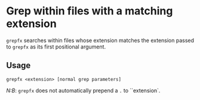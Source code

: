 # Grep within files with a matching extension #

`grepfx` searches within files whose extension matches the
extension passed to `grepfx` as its first positional argument.

## Usage ##

`grepfx <extension> [normal grep parameters]`

*N:B*: `grepfx` does not automatically prepend a `.` to ``extension`.
